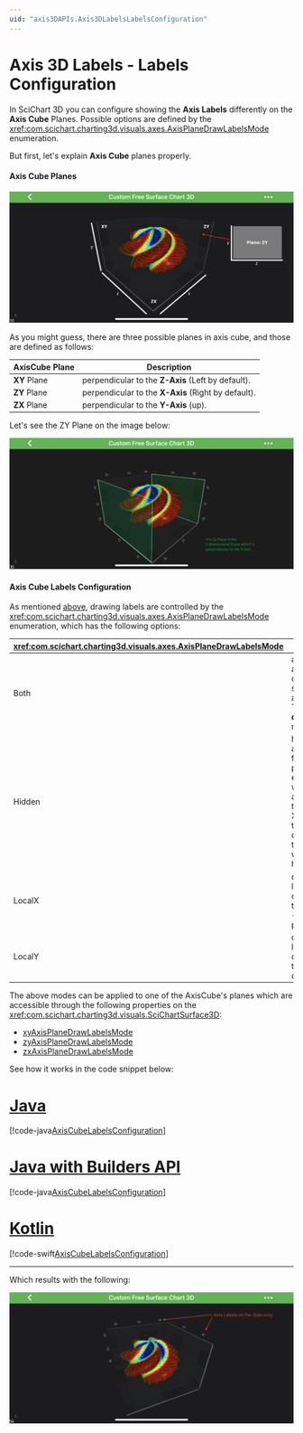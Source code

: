```yaml
---
uid: "axis3DAPIs.Axis3DLabelsLabelsConfiguration"
---
```


# Axis 3D Labels - Labels Configuration
In SciChart 3D you can configure showing the **Axis Labels** differently on the **Axis Cube** Planes. 
Possible options are defined by the <xref:com.scichart.charting3d.visuals.axes.AxisPlaneDrawLabelsMode> enumeration.

But first, let's explain **Axis Cube** planes properly.

#### Axis Cube Planes
![Axis Cube Planes](images/axis-cube-planes.png)

As you might guess, there are three possible planes in axis cube, and those are defined as follows:

| **AxisCube Plane** | **Description**                                     |
| ------------------ | --------------------------------------------------- |
| **XY** Plane       | perpendicular to the **Z-Axis** (Left by default).  |
| **ZY** Plane       | perpendicular to the **X-Axis** (Right by default). |
| **ZX** Plane       | perpendicular to the **Y-Axis** (up).               |

Let's see the ZY Plane on the image below:

![ZY Plane Explanation](images/zy-plane-explanation.png)

#### Axis Cube Labels Configuration
As mentioned [above](#axis-3d-labels---labels-configuration), drawing labels are controlled by the <xref:com.scichart.charting3d.visuals.axes.AxisPlaneDrawLabelsMode> enumeration, which has the following options:

| <xref:com.scichart.charting3d.visuals.axes.AxisPlaneDrawLabelsMode>    | **Description**                                                                                                                    |
| ------------------------------- | ---------------------------------------------------------------------------------------------------------------------------------- |
| Both                            | axis labels are drawn on both sides of the axis cube. This is the **default** mode.                                                |
| Hidden                          | hides the axis labels for this plane, for example, when applied to the XyAxisPlane, the labels drawn by this plane will be hidden. |
| LocalX                          | draws the labels on one side - the ***local X*** - of the plane.                                                                   |
| LocalY                          | draws the labels on the other side - the ***local Y*** - of the plane.                                                             |

The above modes can be applied to one of the AxisCube's planes which are accessible through the following properties on the <xref:com.scichart.charting3d.visuals.SciChartSurface3D>:
- [xyAxisPlaneDrawLabelsMode](xref:com.scichart.charting3d.visuals.SciChartSurface3D.setXyAxisPlaneDrawLabelsMode(com.scichart.charting3d.visuals.axes.AxisPlaneDrawLabelsMode))
- [zyAxisPlaneDrawLabelsMode](xref:com.scichart.charting3d.visuals.SciChartSurface3D.setZyAxisPlaneDrawLabelsMode(com.scichart.charting3d.visuals.axes.AxisPlaneDrawLabelsMode))
- [zxAxisPlaneDrawLabelsMode](xref:com.scichart.charting3d.visuals.SciChartSurface3D.setZxAxisPlaneDrawLabelsMode(com.scichart.charting3d.visuals.axes.AxisPlaneDrawLabelsMode))

See how it works in the code snippet below:

# [Java](#tab/java)
[!code-java[AxisCubeLabelsConfiguration](../../../samples/sandbox/app/src/main/java/com/scichart/docsandbox/examples/java/axis3DAPIs/Axis3DLabelsLabelsConfiguration.java#AxisCubeLabelsConfiguration)]
# [Java with Builders API](#tab/javaBuilder)
[!code-java[AxisCubeLabelsConfiguration](../../../samples/sandbox/app/src/main/java/com/scichart/docsandbox/examples/javaBuilder/axis3DAPIs/Axis3DLabelsLabelsConfiguration.java#AxisCubeLabelsConfiguration)]
# [Kotlin](#tab/kotlin)
[!code-swift[AxisCubeLabelsConfiguration](../../../samples/sandbox/app/src/main/java/com/scichart/docsandbox/examples/kotlin/axis3DAPIs/Axis3DLabelsLabelsConfiguration.kt#AxisCubeLabelsConfiguration)]
***

Which results with the following:

![Axis Plane Draw Labels Mode](images/axis-plane-draw-labels-mode.png)
